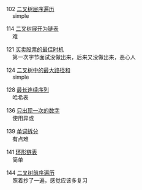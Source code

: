 102 [二叉树层序遍历](https://leetcode-cn.com/problems/binary-tree-level-order-traversal/)  
&nbsp;&nbsp;&nbsp;&nbsp;simple

114 [二叉树展开为链表](https://leetcode.cn/problems/flatten-binary-tree-to-linked-list/)  
&nbsp;&nbsp;&nbsp;&nbsp;难

121 [买卖股票的最佳时机](https://leetcode.cn/problems/best-time-to-buy-and-sell-stock/)  
&nbsp;&nbsp;&nbsp;&nbsp;第一次字节面试没做出来，后来又没做出来，恶心人


124 [二叉树中的最大路径和](https://leetcode.cn/problems/binary-tree-maximum-path-sum/)  
&nbsp;&nbsp;&nbsp;&nbsp;simple

128 [最长连续序列](https://leetcode.cn/problems/longest-consecutive-sequence/)  
&nbsp;&nbsp;&nbsp;&nbsp;哈希表

136 [只出现一次的数字](https://leetcode.cn/problems/single-number/)  
&nbsp;&nbsp;&nbsp;&nbsp;使用异或

139 [单词拆分](https://leetcode.cn/problems/word-break/)  
&nbsp;&nbsp;&nbsp;&nbsp;有点难

141 [环形链表](https://leetcode.cn/problems/linked-list-cycle/)  
&nbsp;&nbsp;&nbsp;&nbsp;简单

144 [二叉树前序遍历](https://leetcode.cn/problems/binary-tree-preorder-traversal/)  
&nbsp;&nbsp;&nbsp;&nbsp;照着抄了一遍，感觉应该多复习
